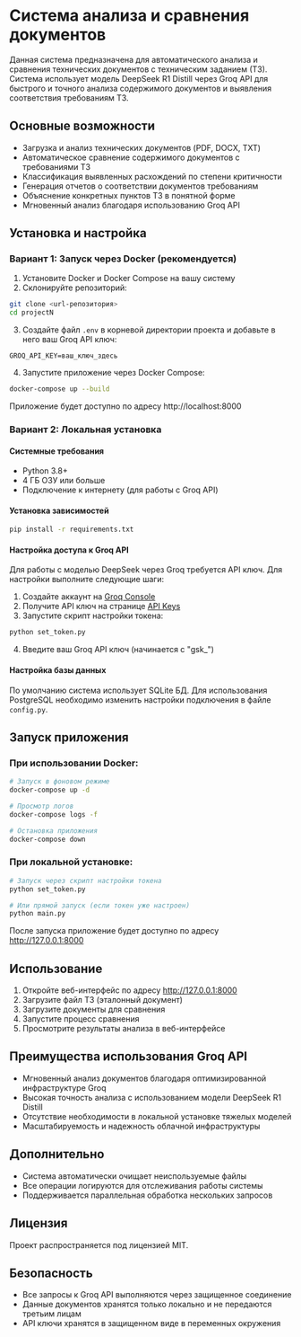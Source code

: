 # Система анализа и сравнения документов

Данная система предназначена для автоматического анализа и сравнения технических документов с техническим заданием (ТЗ). Система использует модель DeepSeek R1 Distill через Groq API для быстрого и точного анализа содержимого документов и выявления соответствия требованиям ТЗ.

## Основные возможности

- Загрузка и анализ технических документов (PDF, DOCX, TXT)
- Автоматическое сравнение содержимого документов с требованиями ТЗ
- Классификация выявленных расхождений по степени критичности
- Генерация отчетов о соответствии документов требованиям
- Объяснение конкретных пунктов ТЗ в понятной форме
- Мгновенный анализ благодаря использованию Groq API

## Установка и настройка

### Вариант 1: Запуск через Docker (рекомендуется)

1. Установите Docker и Docker Compose на вашу систему
2. Склонируйте репозиторий:
```bash
git clone <url-репозитория>
cd projectN
```

3. Создайте файл `.env` в корневой директории проекта и добавьте в него ваш Groq API ключ:
```
GROQ_API_KEY=ваш_ключ_здесь
```

4. Запустите приложение через Docker Compose:
```bash
docker-compose up --build
```

Приложение будет доступно по адресу http://localhost:8000

### Вариант 2: Локальная установка

#### Системные требования

- Python 3.8+
- 4 ГБ ОЗУ или больше
- Подключение к интернету (для работы с Groq API)

#### Установка зависимостей

```bash
pip install -r requirements.txt
```

#### Настройка доступа к Groq API

Для работы с моделью DeepSeek через Groq требуется API ключ. Для настройки выполните следующие шаги:

1. Создайте аккаунт на [Groq Console](https://console.groq.com)
2. Получите API ключ на странице [API Keys](https://console.groq.com/keys)
3. Запустите скрипт настройки токена:

```bash
python set_token.py
```

4. Введите ваш Groq API ключ (начинается с "gsk_")

#### Настройка базы данных

По умолчанию система использует SQLite БД. Для использования PostgreSQL необходимо изменить настройки подключения в файле `config.py`.

## Запуск приложения

### При использовании Docker:
```bash
# Запуск в фоновом режиме
docker-compose up -d

# Просмотр логов
docker-compose logs -f

# Остановка приложения
docker-compose down
```

### При локальной установке:
```bash
# Запуск через скрипт настройки токена
python set_token.py

# Или прямой запуск (если токен уже настроен)
python main.py
```

После запуска приложение будет доступно по адресу http://127.0.0.1:8000

## Использование

1. Откройте веб-интерфейс по адресу http://127.0.0.1:8000
2. Загрузите файл ТЗ (эталонный документ)
3. Загрузите документы для сравнения
4. Запустите процесс сравнения
5. Просмотрите результаты анализа в веб-интерфейсе

## Преимущества использования Groq API

- Мгновенный анализ документов благодаря оптимизированной инфраструктуре Groq
- Высокая точность анализа с использованием модели DeepSeek R1 Distill
- Отсутствие необходимости в локальной установке тяжелых моделей
- Масштабируемость и надежность облачной инфраструктуры

## Дополнительно

- Система автоматически очищает неиспользуемые файлы
- Все операции логируются для отслеживания работы системы
- Поддерживается параллельная обработка нескольких запросов

## Лицензия

Проект распространяется под лицензией MIT. 

## Безопасность

- Все запросы к Groq API выполняются через защищенное соединение
- Данные документов хранятся только локально и не передаются третьим лицам
- API ключи хранятся в защищенном виде в переменных окружения
